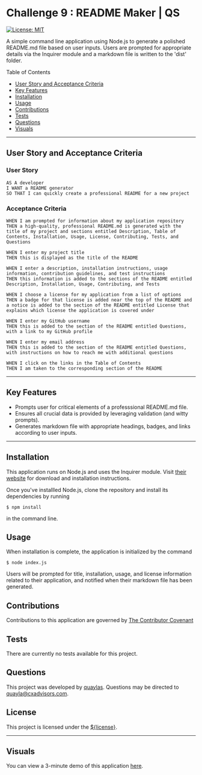 # Challenge 9 : README Maker | QS

[![License: MIT](https://img.shields.io/badge/license-MIT-0d0042)](https://opensource.org/licenses/MIT)

A simple command line application using Node.js to generate a polished README.md file based on user inputs. Users are prompted for appropriate details via the Inquirer module and a markdown file is written to the 'dist' folder.

Table of Contents
* [User Story and Acceptance Criteria](#user-story-and-acceptance-criteria)
* [Key Features](#key-features)
* [Installation](#installation)
* [Usage](#usage)
* [Contributions](#contributions)
* [Tests](#tests)
* [Questions](#questions)
* [Visuals](#visuals)

---

## User Story and Acceptance Criteria

### User Story
```
AS A developer
I WANT a README generator
SO THAT I can quickly create a professional README for a new project
```

### Acceptance Criteria
```
WHEN I am prompted for information about my application repository
THEN a high-quality, professional README.md is generated with the title of my project and sections entitled Description, Table of Contents, Installation, Usage, License, Contributing, Tests, and Questions
```
```
WHEN I enter my project title
THEN this is displayed as the title of the README
```
```
WHEN I enter a description, installation instructions, usage information, contribution guidelines, and test instructions
THEN this information is added to the sections of the README entitled Description, Installation, Usage, Contributing, and Tests
```
```
WHEN I choose a license for my application from a list of options
THEN a badge for that license is added near the top of the README and a notice is added to the section of the README entitled License that explains which license the application is covered under
```
```
WHEN I enter my GitHub username
THEN this is added to the section of the README entitled Questions, with a link to my GitHub profile
```
```
WHEN I enter my email address
THEN this is added to the section of the README entitled Questions, with instructions on how to reach me with additional questions
```
```
WHEN I click on the links in the Table of Contents
THEN I am taken to the corresponding section of the README

```

---

## Key Features

* Prompts user for critical elements of a professsional README.md file.
* Ensures all crucial data is provided by leveraging validation (and witty prompts).
* Generates markdown file with appropriate headings, badges, and links according to user inputs.

---
## Installation

This application runs on Node.js and uses the Inquirer module. Visit [their website](http://www.nodejs.org/download/) for download and installation instructions. 

Once you've installled Node.js, clone the repository and install its dependencies by running 
```
$ npm install
```
in the command line. 


## Usage

When installation is complete, the application is initialized by the command 
```
$ node index.js
```

Users will be prompted for title, installation, usage, and license information related to their application, and notified when their markdown file has been generated.

## Contributions

Contributions to this application are governed by [The Contributor Covenant](https://www.contributor-covenant.org/version/2/0/code_of_conduct/)

## Tests

There are currently no tests available for this project.

## Questions

This project was developed by [quaylas](https://github.com/quaylas). 
Questions may be directed to [quayla@cxadvisors.com](mailto:quayla@cxadvisors.com).

## License

This project is licensed under the [${license}](https://opensource.org/licenses/MIT).

---
## Visuals

You can view a 3-minute demo of this application [here](https://drive.google.com/file/d/1OLw9nNX_KguqJiIvqj6LxUFVJvjWQ7D-/view).